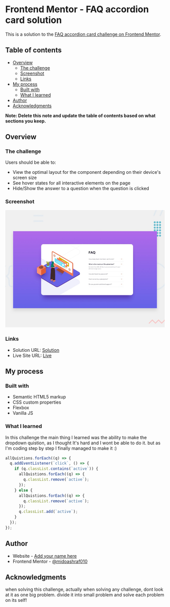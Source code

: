 # Frontend Mentor - FAQ accordion card solution

This is a solution to the [FAQ accordion card challenge on Frontend Mentor](https://www.frontendmentor.io/challenges/faq-accordion-card-XlyjD0Oam).

## Table of contents

- [Overview](#overview)
  - [The challenge](#the-challenge)
  - [Screenshot](#screenshot)
  - [Links](#links)
- [My process](#my-process)
  - [Built with](#built-with)
  - [What I learned](#what-i-learned)
- [Author](#author)
- [Acknowledgments](#acknowledgments)

**Note: Delete this note and update the table of contents based on what sections you keep.**

## Overview

### The challenge

Users should be able to:

- View the optimal layout for the component depending on their device's screen size
- See hover states for all interactive elements on the page
- Hide/Show the answer to a question when the question is clicked

### Screenshot

![](./design/desktop-preview.jpg)

### Links

- Solution URL: [Solution](https://your-solution-url.com)
- Live Site URL: [Live](https://frontendmentor-faq.netlify.app)

## My process

### Built with

- Semantic HTML5 markup
- CSS custom properties
- Flexbox
- Vanilla JS

### What I learned

In this challenge the main thing I learned was the ability to make the dropdown quistion, as I thought It's hard and I wont be able to do it.
but as I'm coding step by step I finally managed to make it :)


```js
allQuistions.forEach((q) => {
  q.addEventListener(`click`, () => {
    if (q.classList.contains(`active`)) {
      allQuistions.forEach((q) => {
        q.classList.remove(`active`);
      });
    } else {
      allQuistions.forEach((q) => {
        q.classList.remove(`active`);
      });
      q.classList.add(`active`);
    }
  });
});
```

## Author

- Website - [Add your name here](https://www.mohamed-dev.netlify.app)
- Frontend Mentor - [@midoashraf010](https://www.frontendmentor.io/profile/midoashraf010)

## Acknowledgments

when solving this challenge, actually when solving any challenge, dont look at it as one big problem.
divide it into small problem and solve each problem on its self!
